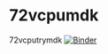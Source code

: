 # 72vcpumdk
72vcputrymdk
[![Binder](https://mybinder.org/badge_logo.svg)](https://mybinder.org/v2/git/https%3A%2F%2Fgithub.com%2Fmdk721%2F72vcpumdk.git/main)
